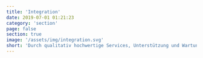 ```yaml
---
title: 'Integration'
date: 2019-07-01 01:21:23
category: 'section'
page: false
section: true
image: '/assets/img/integration.svg'
short: 'Durch qualitativ hochwertige Services, Unterstützung und Wartungsdienste für Kunden in Europa und der gesamten Welt konnte NewTelco eine exzellente Reputation als Systemintegrator erlangen.'
---
```

